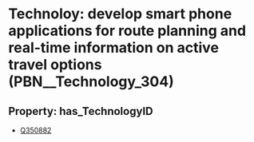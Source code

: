 # Technoloy: __develop smart phone applications for route planning and real-time information on active travel options__ (PBN__Technology_304)

## Property: has_TechnologyID

* [Q350882](Q350882)

